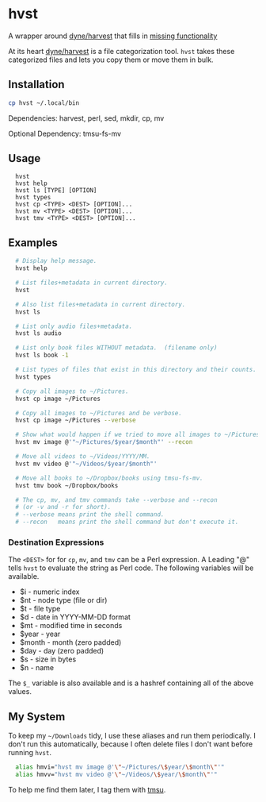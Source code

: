 # hvst

A wrapper around [dyne/harvest](https://github.com/dyne/harvest) that fills in [missing functionality](https://github.com/dyne/harvest/issues/5)

At its heart [dyne/harvest](https://github.com/dyne/harvest) is a file categorization tool.
`hvst` takes these categorized files and lets you copy them or move them in bulk.

## Installation

```sh
cp hvst ~/.local/bin
```

Dependencies:  harvest, perl, sed, mkdir, cp, mv

Optional Dependency:  tmsu-fs-mv

## Usage

```
  hvst
  hvst help
  hvst ls [TYPE] [OPTION]
  hvst types
  hvst cp <TYPE> <DEST> [OPTION]...
  hvst mv <TYPE> <DEST> [OPTION]...
  hvst tmv <TYPE> <DEST> [OPTION]...
```

## Examples

```sh
  # Display help message.
  hvst help

  # List files+metadata in current directory.
  hvst

  # Also list files+metadata in current directory.
  hvst ls

  # List only audio files+metadata.
  hvst ls audio

  # List only book files WITHOUT metadata.  (filename only)
  hvst ls book -1

  # List types of files that exist in this directory and their counts.
  hvst types

  # Copy all images to ~/Pictures.
  hvst cp image ~/Pictures

  # Copy all images to ~/Pictures and be verbose.
  hvst cp image ~/Pictures --verbose

  # Show what would happen if we tried to move all images to ~/Pictures/YYYY/MM.
  hvst mv image @'"~/Pictures/$year/$month"' --recon

  # Move all videos to ~/Videos/YYYY/MM.
  hvst mv video @'"~/Videos/$year/$month"'

  # Move all books to ~/Dropbox/books using tmsu-fs-mv.
  hvst tmv book ~/Dropbox/books

  # The cp, mv, and tmv commands take --verbose and --recon
  # (or -v and -r for short).
  # --verbose means print the shell command.
  # --recon   means print the shell command but don't execute it.
```

### Destination Expressions

The `<DEST>` for for `cp`, `mv`, and `tmv` can be a Perl expression.
A Leading "@" tells `hvst` to evaluate the string as Perl code.
The following variables will be available.

* $i     - numeric index
* $nt    - node type (file or dir)
* $t     - file type
* $d     - date in YYYY-MM-DD format
* $mt    - modified time in seconds
* $year  - year
* $month - month (zero padded)
* $day   - day (zero padded)
* $s     - size in bytes
* $n     - name

The `$_` variable is also available and is a hashref containing all of the above values.

## My System

To keep my `~/Downloads` tidy, I use these aliases and run them periodically.
I don't run this automatically, because I often delete files I don't want before
running `hvst`.

```bash
  alias hmvi="hvst mv image @'\"~/Pictures/\$year/\$month\"'"
  alias hmvv="hvst mv video @'\"~/Videos/\$year/\$month\"'"
```

To help me find them later, I tag them with [tmsu](https://github.com/oniony/TMSU).
